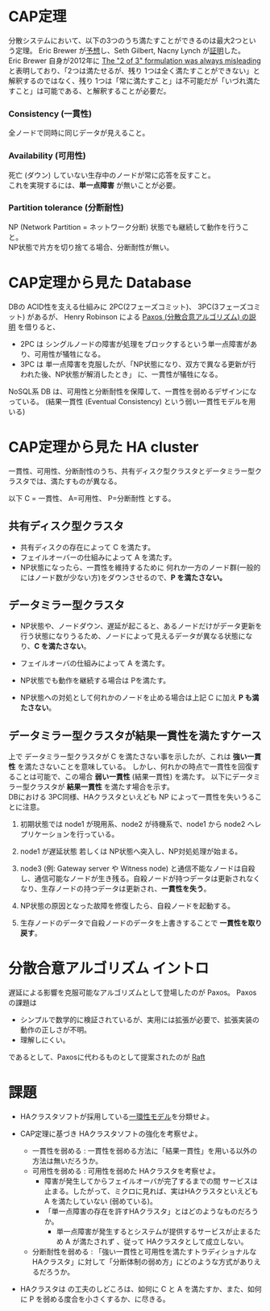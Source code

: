 # CAP定理

分散システムにおいて、以下の3つのうち満たすことができるのは最大2つという定理。
Eric Brewer が[予想][1]し、Seth Gilbert, Nacny Lynch が[証明][2]した。  
Eric Brewer 自身が2012年に [The "2 of 3" formulation was always misleading ][6] と表明しており、「2つは満たせるが、残り 1つは全く満たすことができない」と解釈するのではなく、残り 1つは「常に満たすこと」は不可能だが「いづれ満たすこと」は可能である、と解釈することが必要だ。

### Consistency (一貫性)

全ノードで同時に同じデータが見えること。

### Availability (可用性)

死亡 (ダウン) していない生存中のノードが常に応答を反すこと。  
これを実現するには、**単一点障害** が無いことが必要。

### Partition tolerance (分断耐性)

NP (Network Partition = ネットワーク分断) 状態でも継続して動作を行うこと。  
NP状態で片方を切り捨てる場合、分断耐性が無い。

# CAP定理から見た Database

DBの ACID性を支える仕組みに 2PC(2フェーズコミット)、 3PC(3フェーズコミット) があるが、
Henry Robinson による [Paxos (分散合意アルゴリズム) の説明][3] を借りると、

- 2PC は シングルノードの障害が処理をブロックするという単一点障害があり、可用性が犠牲になる。
- 3PC は 単一点障害を克服したが、「NP状態になり、双方で異なる更新が行われた後、NP状態が解消したとき」 に、一貫性が犠牲になる。

NoSQL系 DB は、可用性と分断耐性を保障して、一貫性を弱めるデザインになっている。
(結果一貫性 (Eventual Consistency) という弱い一貫性モデルを用いる)


# CAP定理から見た HA cluster

一貫性、可用性、分断耐性のうち、共有ディスク型クラスタとデータミラー型クラスタでは、満たすものが異なる。

以下 C = 一貫性、 A=可用性、 P=分断耐性 とする。

## 共有ディスク型クラスタ

- 共有ディスクの存在によって C を満たす。
- フェイルオーバーの仕組みによって A を満たす。
- NP状態になったら、一貫性を維持するために 何れか一方のノード群(一般的にはノード数が少ない方)をダウンさせるので、**P を満たさない。**

## データミラー型クラスタ

- NP状態や、ノードダウン、遅延が起こると、あるノードだけがデータ更新を行う状態になりうるため、ノードによって見えるデータが異なる状態になり、**C を満たさない**。
- フェイルオーバの仕組みによって A を満たす。
- NP状態でも動作を継続する場合は Pを満たす。

- NP状態への対処として何れかのノードを止める場合は上記 C に加え **P も満たさない**。

## データミラー型クラスタが結果一貫性を満たすケース
上で データミラー型クラスタが C を満たさない事を示したが、これは **強い一貫性** を満たさないことを意味している。
しかし、何れかの時点で一貫性を回復することは可能で、この場合 **弱い一貫性** (結果一貫性) を満たす。
以下にデータミラー型クラスタが **結果一貫性** を満たす場合を示す。  
DBにおける 3PC同様、HAクラスタといえども NP によって一貫性を失いうることに注意。

1. 初期状態では node1 が現用系、node2 が待機系で、node1 から node2 へレプリケーションを行っている。

2. node1 が遅延状態 若しくは NP状態へ突入し、NP対処処理が始まる。

3. node3 (例: Gateway server や Witness node) と通信不能なノードは自殺し、通信可能なノードが生き残る。自殺ノードが持つデータは更新されなくなり、生存ノードの持つデータは更新され、**一貫性を失う**。

4. NP状態の原因となった故障を修復したら、自殺ノードを起動する。

5. 生存ノードのデータで自殺ノードのデータを上書きすることで **一貫性を取り戻す**。


# 分散合意アルゴリズム イントロ

遅延による影響を克服可能なアルゴリズムとして登場したのが Paxos。 Paxosの課題は

- シンプルで数学的に検証されているが、実用には拡張が必要で、拡張実装の動作の正しさが不明。
- 理解しにくい。

であるとして、Paxosに代わるものとして提案されたのが [Raft][5]

# 課題
- HAクラスタソフトが採用している[一環性モデル][4]を分類せよ。

- CAP定理に基づき HAクラスタソフトの強化を考察せよ。
	- 一貫性を弱める   : 一貫性を弱める方法に「結果一貫性」を用いる以外の方法は無いだろうか。
	- 可用性を弱める   : 可用性を弱めた HAクラスタを考察せよ。
		-  障害が発生してからフェイルオーバが完了するまでの間 サービスは止まる。したがって、ミクロに見れば、実はHAクラスタといえども A を満たしていない (弱めている)。
		- 「単一点障害の存在を許すHAクラスタ」とはどのようなものだろうか。
			- 単一点障害が発生するとシステムが提供するサービスが止まるため A が満たされず 、従って HAクラスタとして成立しない。
	- 分断耐性を弱める : 「強い一貫性と可用性を満たすトラディショナルなHAクラスタ」に対して「分断体制の弱め方」にどのような方式がありえるだろうか。

- HAクラスタは の工夫のしどころは、如何に C と A を満たすか、また、如何に P を弱める度合を小さくするか、に尽きる。


[1]: http://www.cs.berkeley.edu/~brewer/cs262b-2004/PODC-keynote.pdf
[2]: http://lpd.epfl.ch/sgilbert/pubs/BrewersConjecture-SigAct.pdf
[3]: http://the-paper-trail.org/blog/consensus-protocols-paxos/
[4]: http://ossforum.jp/node/840
[5]: https://ramcloud.stanford.edu/wiki/download/attachments/11370504/raft.pdf
[6]: http://www.infoq.com/articles/cap-twelve-years-later-how-the-rules-have-changed
